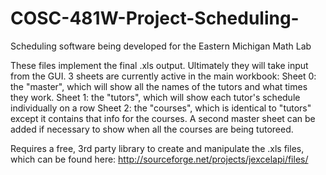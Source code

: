 # COSC-481W-Project-Scheduling-
Scheduling software being developed for the Eastern Michigan Math Lab

These files implement the final .xls output. Ultimately they will take input from the GUI.
3 sheets are currently active in the main workbook:
  Sheet 0: the "master", which will show all the names of the tutors and what times they work.
  Sheet 1: the "tutors", which will show each tutor's schedule individually on a row
  Sheet 2: the "courses", which is identical to "tutors" except it contains that info for the courses.
A second master sheet can be added if necessary to show when all the courses are being tutoreed.

Requires a free, 3rd party library to create and manipulate the .xls files, which can be found here:
  http://sourceforge.net/projects/jexcelapi/files/
